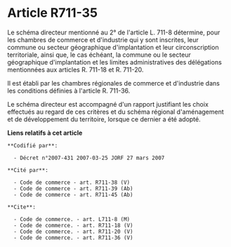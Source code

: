 # Article R711-35

Le schéma directeur mentionné au 2° de l'article L. 711-8 détermine, pour les chambres de commerce et d'industrie qui y sont
inscrites, leur commune ou secteur géographique d'implantation et leur circonscription territoriale, ainsi que, le cas
échéant, la commune ou le secteur géographique d'implantation et les limites administratives des délégations mentionnées aux
articles R. 711-18 et R. 711-20.

Il est établi par les chambres régionales de commerce et d'industrie dans les conditions définies à l'article R. 711-36.

Le schéma directeur est accompagné d'un rapport justifiant les choix effectués au regard de ces critères et du schéma
régional d'aménagement et de développement du territoire, lorsque ce dernier a été adopté.

**Liens relatifs à cet article**

	**Codifié par**:

	  - Décret n°2007-431 2007-03-25 JORF 27 mars 2007

	**Cité par**:

	  - Code de commerce - art. R711-38 (V)
	  - Code de commerce - art. R711-39 (Ab)
	  - Code de commerce - art. R711-45 (Ab)

	**Cite**:

	  - Code de commerce. - art. L711-8 (M)
	  - Code de commerce. - art. R711-18 (V)
	  - Code de commerce. - art. R711-20 (V)
	  - Code de commerce. - art. R711-36 (V)
